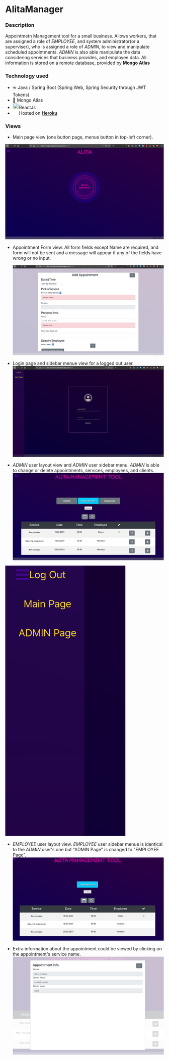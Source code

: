 # AlitaManager

### Description
Appointmetn Management tool for a small business.  Allows workers, that are assigned a role of _EMPLOYEE_, and system administrator(or a superviser), who is assigned a role of _ADMIN_, to view and manipulate scheduled appointments.  _ADMIN_ is also able manipulate the data considering services that business provides, and employee data.  All information is stored on a remote database, provided by __Mongo Atlas__

### Technology used
 - :coffee: Java / Spring Boot (Spring Web, Spring Security through JWT Tokens)
 - :leaves: Mongo Atlas
 - <img src="https://external-content.duckduckgo.com/iu/?u=https%3A%2F%2Fcdn2.iconfinder.com%2Fdata%2Ficons%2Fdesigner-skills%2F128%2Freact-512.png&f=1&nofb=1"  width="20px" height="20px"/>ReactJs
 - <img src="https://external-content.duckduckgo.com/iu/?u=https%3A%2F%2Fmaxcdn.icons8.com%2FColor%2FPNG%2F512%2FLogos%2Fheroku-512.png&f=1&nofb=1" width="20px" height="15px"/>Hosted on <a href="https://alita-manager-app.herokuapp.com/home">__Heroku__</a>
 
 ### Views
 
 
 - Main page view (one button page, menue button in top-left corner).
 
  ![main_page_screenshot](https://github.com/warferton/AlitaManager/blob/master/alitascreens/Screenshot%202021-02-05%20at%2019.52.21.png)
 
 - Appointment Form view. All form fields except Name are required, and form will not be sent and a message 
   will appear if any of the fields have wrong or no input.
   
   ![add_appointmet_screenshot](https://github.com/warferton/AlitaManager/blob/master/alitascreens/Screenshot%202021-02-05%20at%2019.13.11.png)
   
 - Login page and sidebar menue view for a logged out user.
   ![login_and_sidebar_screenshot](https://github.com/warferton/AlitaManager/blob/master/alitascreens/Screenshot%202021-02-05%20at%2019.14.57.png)
 
 - _ADMIN_ user layout view and _ADMIN_ user sidebar menu. _ADMIN_ is able to change or delete appointments, services, employees, and clients.
  ![admin_layout_screenshot](https://github.com/warferton/AlitaManager/blob/master/alitascreens/Screenshot%202021-02-05%20at%2019.19.09.png)
  
  ![admin_sidebar_menu_screenshot](https://github.com/warferton/AlitaManager/blob/master/alitascreens/Screenshot%202021-02-05%20at%2019.20.29.png)
 
 - _EMPLOYEE_ user layout view. _EMPLOYEE_ user sidebar menue is identical to the _ADMIN_ user's one but "ADMIN Page" is changed to "EMPLOYEE Page".
  ![employee_layout_screenshot](https://github.com/warferton/AlitaManager/blob/master/alitascreens/Screenshot%202021-02-05%20at%2019.23.36.png)
 
 - Extra information about the appointment could be viewed by clicking on the appointment's service name.
  ![extra_info_screenshot](https://github.com/warferton/AlitaManager/blob/master/alitascreens/Screenshot%202021-02-05%20at%2019.40.07.png)
